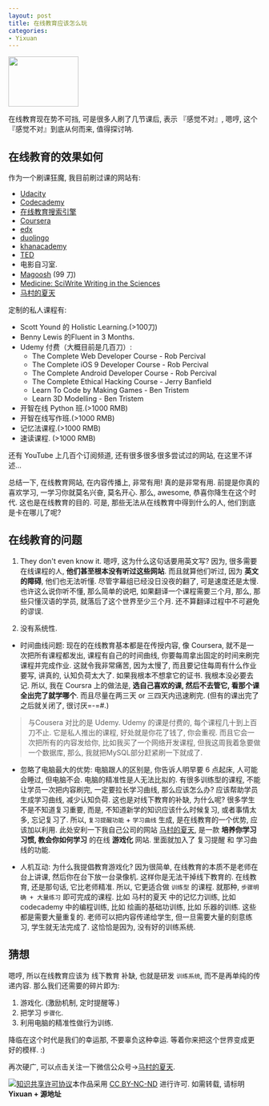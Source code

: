 ```yaml
---
layout: post
title: 在线教育应该怎么玩
categories:
- Yixuan
---
```



<img width="140" height="100" class="img-responsive" src="http://openmindclub.qiniudn.com/Yixuan/image/notgood.png">

在线教育现在势不可挡, 可是很多人刷了几节课后, 表示 『感觉不对』, 嗯哼, 这个『感觉不对』到底从何而来, 值得探讨呐.


## 在线教育的效果如何

作为一个刷课狂魔, 我目前刷过课的网站有:

* [Udacity](www.udacity.com)
* [Codecademy](www.codecademy.com)
* [在线教育搜索引擎](http://www.noodle.org/)
* [Coursera](www.coursera.org)
* [edx](www.edx.org)
* [duolingo](www.duolingo.com)
* [khanacademy](http://www.khanacademy.org/)
* [TED](http://www.ted.com/)
* 电影自习室.
* [Magoosh](https://gre.magoosh.com/plans) (99 刀)
* [Medicine: SciWrite Writing in the Sciences](https://lagunita.stanford.edu/login?next=/courses/Medicine/Sci-Write/Fall2014/progress)
* [马村的夏天](www.macundexiatian)

定制的私人课程有:

* Scott Yound 的 Holistic Learning.(>100刀)
* Benny Lewis 的Fluent in 3 Months.
* Udemy 付费（大概目前是几百刀）:
  * The Complete Web Developer Course - Rob Percival
  * The Complete iOS 9 Developer Course - Rob Percival
  * The Complete Android Developer Course - Rob Percival
  * The Complete Ethical Hacking Course - Jerry Banfield
  * Learn To Code by Making Games - Ben Tristem
  * Learn 3D Modelling - Ben Tristem
* 开智在线 Python 班.(>1000 RMB)
* 开智在线写作班.(>1000 RMB)
* 记忆法课程.(>1000 RMB)
* 速读课程. (>1000 RMB)

还有 YouTube 上几百个订阅频道, 还有很多很多很多尝试过的网站, 在这里不详述...

总结一下, 在线教育网站, 在内容传播上, 非常有用! 真的是非常有用. 前提是你真的喜欢学习, 一学习你就莫名兴奋, 莫名开心. 那么, awesome, 恭喜你降生在这个时代. 这也是在线教育的目的. 可是, 那些无法从在线教育中得到什么的人, 他们到底是卡在哪儿了呢?

## 在线教育的问题

1. They don't even know it.
嗯哼, 这为什么这句话要用英文写? 因为, 很多需要在线课程的人, **他们甚至根本没有听过这些网站**. 而且就算他们听过, 因为 **英文的障碍**, 他们也无法听懂. 尽管字幕组已经没日没夜的翻了, 可是速度还是太慢. 也许这么说你听不懂, 那么简单的说吧, 如果翻译一个课程需要三个月, 那么, 那些只懂汉语的学员, 就落后了这个世界至少三个月. 还不算翻译过程中不可避免的谬误.

2. 没有系统性.

  * 时间曲线问题: 现在的在线教育基本都是在传授内容, 像 Coursera, 就不是一次把所有课程都发出, 课程有自己的时间曲线, 你要每周拿出固定的时间来刷完课程并完成作业. 这就令我非常痛苦, 因为太慢了, 而且要记住每周有什么作业要写, 讲真的, 认知负荷太大了. 如果我根本不想拿它的证书. 我根本没必要去记. 所以, 我在 Coursra 上的做法是, **选自己喜欢的课, 然后不去管它, 看那个课全出完了就学哪个**. 而且尽量在两三天 or 三四天内迅速刷完. (但有的课出完了之后就关闭了, 很讨厌=-=#.)

  > 与Cousera 对比的是 Udemy. Udemy 的课是付费的, 每个课程几十到上百刀不止. 它是私人推出的课程, 好处就是你花了钱了, 你会重视. 而且它会一次把所有的内容发给你, 比如我买了一个网络开发课程, 但我这周我着急要做一个数据库, 那么, 我就把MySQL部分赶紧刷一下就成了.

  * 忽略了电脑最大的优势: 电脑跟人的区别是, 你告诉人明早要 6 点起床, 人可能会睡过, 但电脑不会. 电脑的精准性是人无法比拟的. 有很多训练型的课程, 不能让学员一次把内容刷完, 一定要拉长学习曲线, 那么应该怎么办? 应该帮助学员生成学习曲线, 减少认知负荷. 这也是对线下教育的补缺, 为什么呢? 很多学生不是不知道复习重要, 而是, 不知道新学的知识应该什么时候复习, 或者事情太多, 忘记复习了. 所以, `复习提醒功能` + `学习曲线` 生成, 是在线教育的一个优势, 应该加以利用. 此处安利一下我自己公司的网站 [马村的夏天](http://www.macundexiatian.com), 是一款 **培养你学习习惯, 教会你如何学习** 的在线 **游戏化** 网站. 里面就加入了 复习提醒 和 学习曲线的功能.

  * 人机互动: 为什么我提倡教育游戏化? 因为很简单, 在线教育的本质不是老师在台上讲课, 然后你在台下放一台录像机. 这样你是无法干掉线下教育的. 在线教育, 还是那句话, 它比老师精准. 所以, 它更适合做 `训练型` 的课程. 就那种, `步骤明确 + 大量练习` 即可完成的课程. 比如 马村的夏天 中的记忆力训练, 比如 codecademy 中的编程训练, 比如 绘画的基础功训练, 比如 乐器的训练. 这些都是需要大量重复的. 老师可以把内容传递给学生, 但一旦需要大量的刻意练习, 学生就无法完成了. 这恰恰是因为, 没有好的训练系统.

## 猜想

嗯哼, 所以在线教育应该为 线下教育 补缺, 也就是研发 `训练系统`, 而不是再单纯的传递内容. 那么我们还需要的碎片即为:

1. 游戏化. (激励机制, 定时提醒等.)
2. 把学习 `步骤化`.
3. 利用电脑的精准性做行为训练.

降临在这个时代是我们的幸运那, 不要辜负这种幸运. 等着你来把这个世界变成更好的模样. :)

再次硬广, 可以点击关注一下微信公众号→[马村的夏天](http://openmindclub.qiniudn.com/Yixuan/image/macunSDco.png).

<a rel="license" href="http://creativecommons.org/licenses/by-nc-nd/4.0/"><img alt="知识共享许可协议" style="border-width:0" src="https://i.creativecommons.org/l/by-nc-nd/4.0/80x15.png" /></a>本作品采用 <a rel="license" href="http://creativecommons.org/licenses/by-nc-nd/4.0/">CC BY-NC-ND</a> 进行许可. 如需转载, 请标明 **Yixuan + 源地址**
